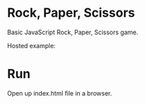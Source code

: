 # Rock, Paper, Scissors

Basic JavaScript Rock, Paper, Scissors game.

Hosted example:

# Run

Open up index.html file in a browser.

